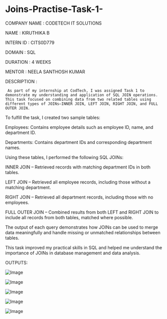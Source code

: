 # Joins-Practise-Task-1-

COMPANY NAME : CODETECH IT SOLUTIONS

NAME : KIRUTHIKA B 

INTERN ID : CITS0D779  

DOMAIN : SQL

DURATION : 4 WEEKS

MENTOR : NEELA SANTHOSH KUMAR

DESCRIPTION :

     As part of my internship at CodTech, I was assigned Task 1 to demonstrate my understanding and application of SQL JOIN operations. This task focused on combining data from two related tables using different types of JOINs—INNER JOIN, LEFT JOIN, RIGHT JOIN, and FULL OUTER JOIN.

To fulfill the task, I created two sample tables:

Employees: Contains employee details such as employee ID, name, and department ID.

Departments: Contains department IDs and corresponding department names.

Using these tables, I performed the following SQL JOINs:

INNER JOIN – Retrieved records with matching department IDs in both tables.

LEFT JOIN – Retrieved all employee records, including those without a matching department.

RIGHT JOIN – Retrieved all department records, including those with no employees.

FULL OUTER JOIN – Combined results from both LEFT and RIGHT JOIN to include all records from both tables, matched where possible.

The output of each query demonstrates how JOINs can be used to merge data meaningfully and handle missing or unmatched relationships between tables.

This task improved my practical skills in SQL and helped me understand the importance of JOINs in database management and data analysis.

OUTPUTS:

![Image](https://github.com/user-attachments/assets/155a760c-1821-4386-971e-a764fdea237f)

![Image](https://github.com/user-attachments/assets/155a760c-1821-4386-971e-a764fdea237f)

![Image](https://github.com/user-attachments/assets/b80d0c6f-c33d-4787-9f0e-9863ff2f55a1)

![Image](https://github.com/user-attachments/assets/bc96ce17-7c95-41ea-9706-636e755bc604)

![Image](https://github.com/user-attachments/assets/7f801ac7-9fe3-4990-989c-f4d284a7e6f3)

